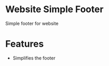 Website Simple Footer
=====================

Simple footer for website


Features
========
* Simplifies the footer